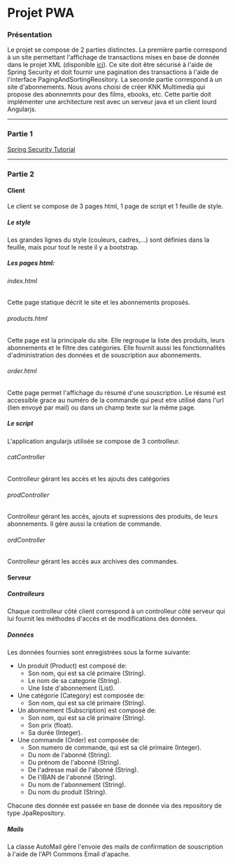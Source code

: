 # Projet PWA

### Présentation
Le projet se compose de 2 parties distinctes.
La première partie correspond à un site permettant l'affichage de transactions mises en base de donnée dans le projet XML (disponible [ici](https://github.com/kaldoran/PWA_XML_Banque)). Ce site doit être sécurisé à l'aide de Spring Security et doit fournir une pagination des transactions à l'aide de l'interface PagingAndSortingReository.
La seconde partie correspond à un site d'abonnements. Nous avons choisi de créer KNK Multimedia qui propose des abonnemnts pour des films, ebooks, etc. Cette partie doit implémenter une architecture rest avec un serveur java et un client lourd Angularjs.

----------------------------------------------------------------------------------------------------------

### Partie 1
[Spring Security Tutorial](http://www.mkyong.com/tutorials/spring-security-tutorials/)

-----------------------------------------------------------------------------------------------------------

### Partie 2


#### Client
Le client se compose de 3 pages html, 1 page de script et 1 feuille de style.

##### Le style
Les grandes lignes du style (couleurs, cadres,...) sont définies dans la feuille, mais pour tout le reste il y a bootstrap.


##### Les pages html:
###### index.html
Cette page statique décrit le site et les abonnements proposés.

###### products.html
Cette page est la principale du site. Elle regroupe la liste des produits, leurs abonnements et le filtre des catégories. Elle fournit aussi les fonctionnalités d'administration des données et de souscription aux abonnements.

###### order.html
Cette page permet l'affichage du résumé d'une souscription. Le résumé est accessible grace au numéro de la commande qui peut etre utilisé dans l'url (lien envoyé par mail) ou dans un champ texte sur la même page.


##### Le script
L'application angularjs utilisée se compose de 3 controlleur.
###### catController
Controlleur gérant les accès et les ajouts des catégories

###### prodController
Controlleur gérant les accès, ajouts et supressions des produits, de leurs abonnements. Il gère aussi la création de commande.

###### ordController
Controlleur gérant les accès aux archives des commandes.

#### Serveur
##### Controlleurs
Chaque controlleur côté client correspond à un controlleur côté serveur qui lui fournit les méthodes d'accès et de modifications des données.

##### Données
Les données fournies sont enregistrées sous la forme suivante:
+ Un produit (Product) est composé de:
  + Son nom, qui est sa clé primaire (String).
  + Le nom de sa categorie (String).
  + Une liste d'abonnement (List<Subscription>).
+ Une catégorie (Category) est composée de:
  + Son nom, qui est sa clé primaire (String).
+ Un abonnement (Subscription) est composé de:
  + Son nom, qui est sa clé primaire (String).
  + Son prix (float).
  + Sa durée (Integer).
+ Une commande (Order) est composée de:
  + Son numero de commande, qui est sa clé primaire (Integer).
  + Du nom de l'abonné (String).
  + Du prénom de l'abonné (String).
  + De l'adresse mail de l'abonné (String).
  + De l'IBAN de l'abonné (String).
  + Du nom de l'abonnement (String).
  + Du nom du produit (String).

Chacune des donnée est passée en base de donnée via des repository de type JpaRepository.

##### Mails
La classe AutoMail gère l'envoie des mails de confirmation de souscription à l'aide de l'API Commons Email d'apache.


